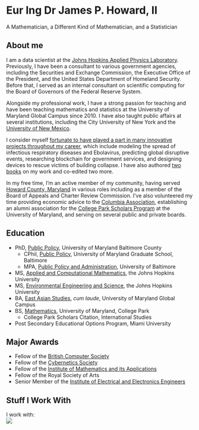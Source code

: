 # Eur Ing Dr James P. Howard, II
 A Mathematician, a Different Kind of Mathematician, and a Statistician

## About me

I am a data scientist at the  [Johns Hopkins Applied Physics Laboratory](http://www.jhuapl.edu/). Previously, I have been a consultant to various government agencies, including the Securities and Exchange Commission, the Executive Office of the President, and the United States Department of Homeland Security. Before that, I served as an internal consultant on scientific computing for the Board of Governors of the Federal Reserve System.

Alongside my professional work, I have a strong passion for teaching and have been teaching mathematics and statistics at the University of Maryland Global Campus since 2010. I have also taught public affairs at several institutions, including the City University of New York and the  [University of New Mexico](https://jphoward.people.unm.edu/).

I consider myself  [fortunate to have played a part in many innovative projects throughout my career](https://jameshoward.us/scholarship), which include modeling the spread of infectious respiratory diseases and Ebolavirus, predicting global disruptive events, researching blockchain for government services, and designing devices to rescue victims of building collapse. I have also authored  [two books](https://jameshoward.us/books/)  on my work and co-edited two more.

In my free time, I’m an active member of my community, having served  [Howard County, Maryland](https://jameshoward.us/service/howard-county)  in various roles including as a member of the Board of Appeals and Charter Review Commission. I’ve also volunteered my time providing economic advice to the  [Columbia Association](http://www.columbiaassociation.com/), establishing an alumni association for the  [College Park Scholars Program](https://www.scholars.umd.edu/)  at the University of Maryland, and serving on several public and private boards.

## Education

-   PhD,  [Public Policy](https://jameshoward.us/assets/docs/UMBC-PHD-POLICY.pdf), University of Maryland Baltimore County
    -   CPhil,  [Public Policy](https://jameshoward.us/assets/docs/JHoward-UMBC-CPhil.pdf), University of Maryland Graduate School, Baltimore
    -   MPA,  [Public Policy and Administration](https://jameshoward.us/assets/docs/UBALT-MPA-PPA.pdf), University of Baltimore
-   MS,  [Applied and Computational Mathematics](https://jameshoward.us/assets/docs/JHoward-JHU-MS-ACM.pdf), the Johns Hopkins University
-   MS,  [Environmental Engineering and Science](https://jameshoward.us/assets/docs/JHU-MS-EES.pdf), the Johns Hopkins University
-   BA,  [East Asian Studies](https://jameshoward.us/assets/docs/UMGC-BA-EAS.pdf),  _cum laude_, University of Maryland Global Campus
-   BS,  [Mathematics](https://jameshoward.us/assets/docs/UMD-BS-MATH.pdf), University of Maryland, College Park
    -   College Park Scholars Citation, International Studies
-   Post Secondary Educational Options Program, Miami University

## Major Awards

-   Fellow of the  [British Computer Society](https://jameshoward.us/assets/docs/JHoward-FBCS.pdf)
-   Fellow of the  [Cybernetics Society](https://jameshoward.us/assets/docs/JHoward-FCybS.pdf)
-   Fellow of the  [Institute of Mathematics and its Applications](https://jameshoward.us/assets/docs/JHoward-IMA-FIMA.pdf)
-   Fellow of the Royal Society of Arts
-   Senior Member of the  [Institute of Electrical and Electronics Engineers](https://jameshoward.us/assets/docs/JHoward-IEEE-SM.pdf)

## Stuff I Work With
I work with:<br/>
![](https://skillicons.dev/icons?i=latex,mastodon,pytorch,octave,md,matlab,rails,cpp,bsd,postgres,react,gcp,arduino,c,r,aws,python,git,cmake,materialui&perline=5)

